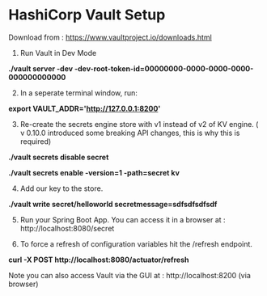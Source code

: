 # HashiCorp Vault Setup

Download from : https://www.vaultproject.io/downloads.html 

1. Run Vault in Dev Mode

__./vault server -dev -dev-root-token-id=00000000-0000-0000-0000-000000000000__

2. In a seperate terminal window, run:

__export VAULT_ADDR='http://127.0.0.1:8200'__

3.  Re-create the secrets engine store with v1 instead of v2 of KV engine. ( v 0.10.0 introduced some breaking API changes, this is why this is required)

__./vault secrets disable secret__

__./vault secrets enable -version=1 -path=secret kv__

4. Add our key to the store.

__./vault write secret/helloworld secretmessage=sdfsdfsdfsdf__

5. Run your Spring Boot App.  You can access it in a browser at : http://localhost:8080/secret

6. To force a refresh of configuration variables hit the /refresh endpoint.

__curl -X POST http://localhost:8080/actuator/refresh__

Note you can also access Vault via the GUI at :
http://localhost:8200 (via browser)

